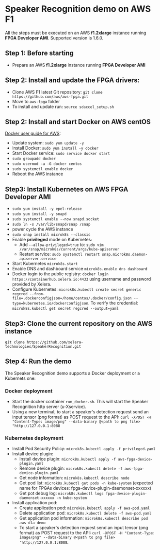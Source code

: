# Speaker Recognition demo on AWS F1

All the steps must be executed on an AWS **f1.2xlarge** instance running **FPGA Developer AMI**.
Supported version is 1.6.0.

## Step 1: Before starting

* Prepare an AWS **f1.2xlarge** instance running **FPGA Developer AMI**

## Step 2: Install and update the FPGA drivers:

* Clone AWS F1 latest Git repository: `git clone https://github.com/aws/aws-fpga.git`
* Move to `aws-fpga` folder
* To install and update run: `source sdaccel_setup.sh`

## Step 2: Install and start Docker on AWS centOS

 [Docker user guide for AWS](http://docs.aws.amazon.com/AmazonECS/latest/developerguide/docker-basics.html#install_docker):
* Update system: `sudo yum update -y`
* Install Docker: `sudo yum install -y docker`
* Start Docker service: `sudo service docker start`
* `sudo groupadd docker`
* `sudo usermod -a -G docker centos`
* `sudo systemctl enable docker`
* Reboot the AWS instance

## Step3: Install Kubernetes on AWS FPGA Developer AMI

* `sudo yum install -y epel-release`
* `sudo yum install -y snapd`
* `sudo systemctl enable --now snapd.socket`
* `sudo ln -s /var/lib/snapd/snap /snap`
* power cycle the AWS instance
* `sudo snap install microk8s --classic`
*  Enable **privileged** mode on Kubernetes:
    * Add `--allow-privileged=true` to: `sudo vim /var/snap/microk8s/current/args/kube-apiserver`
    * Restart service: `sudo systemctl restart snap.microk8s.daemon-apiserver.service`
* Start Kubernetes `microk8s.start`
* Enable DNS and dashboard service `microk8s.enable dns dashboard`
* Docker login to the public registry: `docker login https://containerhub.xelera.io:4433` using username and password provided by Xelera.
* Configure Kubernetes: `microk8s.kubectl create secret generic regcred --from-file=.dockerconfigjson=/home/centos/.docker/config.json --type=kubernetes.io/dockerconfigjson`. To verify the credential: `microk8s.kubectl get secret regcred --output=yaml`

## Step3: Clone the current repository on the AWS instance

`git clone https://github.com/xelera-technologies/SpeakerRecognition.git`

## Step 4: Run the demo

The Speaker Recognition demo supports a Docker deployment or a Kubernets one:

### Docker deployment
* Start the docker container `run_docker.sh`. This will start the Speaker Recognition http server (u-Xservice).
* Using a new terminal, to start a speaker's detection request send an input tensor (png format) as POST request to the API: `curl -XPOST -H "Content-Type: image/png" --data-binary @<path to png file> "http://127.0.0.1:8088`


### Kubernetes deployment

* Install Pod Security Policy: `microk8s.kubectl apply -f privileged.yaml`
* Install device plugin:
    * Install device plugin: `microk8s.kubectl apply -f aws-fpga-device-plugin.yaml`
    * Remove device plugin: `microk8s.kubectl delete -f aws-fpga-device-plugin.yaml`
    * Get node information: `microk8s.kubectl describe node`
    * Get pod list: `microk8s.kubectl get pods -n kube-system` (expected name for FPGAs devices: fpga-device-plugin-daemonset-xxxxxx)
    * Get pot debug log: `microk8s.kubectl logs fpga-device-plugin-daemonset-xxxxxx -n kube-system`
* Install application pod:
    * Create application pod: `microk8s.kubectl apply -f aws-pod.yaml`
    * Delete application pod: `microk8s.kubectl delete -f aws-pod.yaml`
    * Get application pod information: `microk8s.kubectl describe pod aws-dla-demo`
    * To start a speaker's detection request send an input tensor (png format) as POST request to the API: `curl -XPOST -H "Content-Type: image/png" --data-binary @<path to png file> "http://127.0.0.1:8088`.
